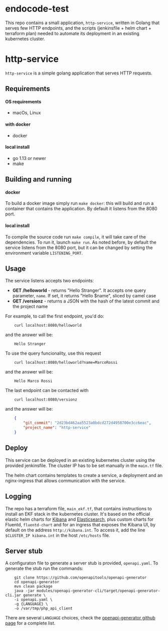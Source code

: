 # endocode-test

This repo contains a small application, `http-service`, written in Golang that serves few HTTP endpoints, and the scripts (jenkinsfile + helm chart + terraform plan) needed to automate its deployment in an existing kubernetes cluster.

# http-service

`http-service` is a simple golang application that serves HTTP requests. 

## Requirements

#### OS requirements
* macOs, Linux

#### with docker
* docker
#### local install
* go 1.13 or newer
* make

## Building and running

#### docker
To build a docker image simply run `make docker`: this will build and run a container that contains the application. By default it listens from the 8080 port.

#### local install
To compile the source code run `make compile`, it will take care of the dependencies.  To run it, launch `make run`. As noted before, by default the service listens from the 8080 port, but it can be changed by setting the environment variable `LISTENING_PORT`.

## Usage

The service listens accepts two endpoints:

* **GET /helloworld** - returns "Hello Stranger". It accepts one query parameter, `name`. If set, it returns "Hello $name", sliced by camel case
* **GET /versionz** - returns a JSON with the hash of the latest commit and the project name

For example, to call the first endpoint, you'd do: 
```shell
    curl localhost:8080/helloworld
```

and the answer will be:
```
    Hello Stranger
```

To use the query funcionality, use this request
```shell
    curl localhost:8080/helloworld?name=MarcoRossi
```

and the answer will be:
```
    Hello Marco Rossi
```

The last endpoint can be contacted with
```
    curl localhost:8080/versionz
```

and the answer will be:
```json
    {
        "git_commit": "2d23bd462aa5523a0bdcd272d4958700e3cc6eac",
        "project_name": "http-service"
    }
```

## Deploy
This service can be deployed in an existing kubernetes cluster using the provided jenkinsfile. The cluster IP has to be set manually in the `main.tf` file.

The helm chart contains templates to create a service, a deployment and an nginx-ingress that allows communication with the service. 

## Logging
The repo has a terraform file, `main_ekf.tf`, that contains instructions to install an EKF stack in the kubernetes cluster. It's based on the official elastic helm charts for [Kibana](https://github.com/elastic/helm-charts/tree/6.5.2-alpha1/kibana) and [Elasticsearch](https://github.com/elastic/helm-charts/blob/6.5.2-alpha1/elasticsearch/README.md), plus custom charts for Fluentd, `fluentd-chart` and for an ingress that exposes the Kibana UI, by default on the address `http://kibana.int`. To access it, add the line `$CLUSTER_IP kibana.int` in the host `/etc/hosts` file. 

## Server stub
A configuraton file to generate a server stub is provided, `openapi.yaml`. To generate the stub run the commands:

```shell
    git clone https://github.com/openapitools/openapi-generator
    cd openapi-generator
    mvn clean package
    java -jar modules/openapi-generator-cli/target/openapi-generator-cli.jar generate \
    -i openapi.yaml \
    -g {LANGUAGE} \
    -o /var/tmp/php_api_client
```

There are several `LANGUAGE` choices, check the [openapi-generator github page](https://github.com/OpenAPITools/openapi-generator) for a complete list.